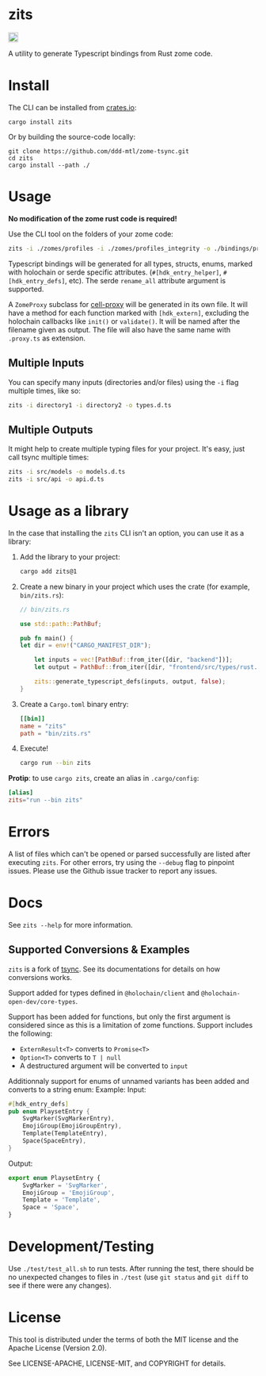 # zits

<a href="https://crates.io/crates/zits"><img src="https://img.shields.io/crates/v/zsync.svg?style=for-the-badge" height="20" alt="License: MIT OR Apache-2.0" /></a>

A utility to generate Typescript bindings from Rust zome code.

# Install


The CLI can be installed from [crates.io](https://crates.io):

```
cargo install zits
```

Or by building the source-code locally:

```
git clone https://github.com/ddd-mtl/zome-tsync.git
cd zits
cargo install --path ./
```


# Usage

**No modification of the zome rust code is required!**

Use the CLI tool on the folders of your zome code:

```sh
zits -i ./zomes/profiles -i ./zomes/profiles_integrity -o ./bindings/profiles.d.ts
```

Typescript bindings will be generated for all types, structs, enums, marked with holochain or serde specific attributes. (`#[hdk_entry_helper]`, `#[hdk_entry_defs]`, etc).
The serde `rename_all` attribute argument is supported.

A `ZomeProxy` subclass for [cell-proxy](https://npmjs.org/ddd-qc/cell-proxy) will be generated in its own file. It will have a method for each function marked with `[hdk_extern]`, excluding the holochain callbacks like `init()` or `validate()`. It will be named after the filename given as output. The file will also have the same name with `.proxy.ts` as extension.


## Multiple Inputs

You can specify many inputs (directories and/or files) using the `-i` flag multiple times, like so:

```sh
zits -i directory1 -i directory2 -o types.d.ts
```

## Multiple Outputs

It might help to create multiple typing files for your project. It's easy, just call tsync multiple times:

```sh
zits -i src/models -o models.d.ts
zits -i src/api -o api.d.ts
```

# Usage as a library

In the case that installing the `zits` CLI isn't an option, you can use it as a library:

1. Add the library to your project:

   ```sh
   cargo add zits@1
   ```

2. Create a new binary in your project which uses the crate (for example, `bin/zits.rs`):
   
   ```rust
   // bin/zits.rs

   use std::path::PathBuf;
   
   pub fn main() {
   let dir = env!("CARGO_MANIFEST_DIR");
   
       let inputs = vec![PathBuf::from_iter([dir, "backend"])];
       let output = PathBuf::from_iter([dir, "frontend/src/types/rust.d.ts"]);
   
       zits::generate_typescript_defs(inputs, output, false);
   }
   ```

3. Create a `Cargo.toml` binary entry:
   
   ```toml
   [[bin]]
   name = "zits"
   path = "bin/zits.rs"
   ```

4. Execute!

   ```sh
   cargo run --bin zits
   ```

**Protip**: to use `cargo zits`, create an alias in `.cargo/config`:

   ```toml
   [alias]
   zits="run --bin zits"
   ```

# Errors

A list of files which can't be opened or parsed successfully are listed after executing `zits`. For other errors, try using the `--debug` flag to pinpoint issues. Please use the Github issue tracker to report any issues.

# Docs

See `zits --help` for more information.


## Supported Conversions & Examples

`zits` is a fork of [tsync](https://github.com/wulf/tsync). See its documentations for details on how conversions works.

Support added for types defined in `@holochain/client` and `@holochain-open-dev/core-types`.

Support has been added for functions, but only the first argument is considered since as this is a limitation of zome functions. Support includes the following:
 - `ExternResult<T>` converts to `Promise<T>`
 - `Option<T>` converts to `T | null`
 - A destructured argument will be converted to `input`

 Additionnaly support for enums of unnamed variants has been added and converts to a string enum:
 Example:
 Input:
```rust
#[hdk_entry_defs]
pub enum PlaysetEntry {
    SvgMarker(SvgMarkerEntry),
    EmojiGroup(EmojiGroupEntry),
    Template(TemplateEntry),
    Space(SpaceEntry),
}
```

Output:
```ts
export enum PlaysetEntry {
	SvgMarker = 'SvgMarker',
	EmojiGroup = 'EmojiGroup',
	Template = 'Template',
	Space = 'Space',
}
```


# Development/Testing

Use `./test/test_all.sh` to run tests.
After running the test, there should be no unexpected changes to files in `./test` (use `git status` and `git diff` to see if there were any changes).

# License

This tool is distributed under the terms of both the MIT license and the Apache License (Version 2.0).

See LICENSE-APACHE, LICENSE-MIT, and COPYRIGHT for details.
